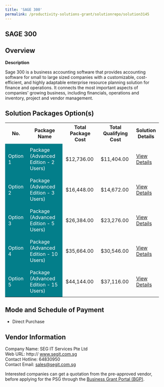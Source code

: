 ```yaml
---
title: 'SAGE 300'
permalink: /productivity-solutions-grant/solutionrepo/solution3145
---
```


## SAGE 300

## Overview

**Description**

Sage 300 is a business accounting software that provides accounting software for small to large sized companies with a customizable, cost-efficient, and highly adaptable enterprise resource planning solution for finance and operations. It connects the most important aspects of companies' growing business, including financials, operations and inventory, project and vendor management.

## Solution Packages Option(s)

<table>
<tr>
<th><b>No.</b></th>
<th><b>Package Name</b></th>
<th><b>Total Package Cost</b></th>
<th><b>Total Qualifying Cost</b></th>
<th><b>Solution Details</b></th>
</tr>
<tr>
<td style='padding: 10px; background-color: #037E8A; color: #FFFFFF;'>Option 1</td>
<td style='padding: 10px; background-color: #037E8A; color: #FFFFFF;'>Package (Advanced Edition - 2 Users)</td>
<td style='padding: 10px;'>$12,736.00</td>
<td style='padding: 10px;'>$11,404.00</td>
<td style='padding: 10px;'><a href='/images/psg/Desensitised_SEG_Annex3_CR_wef_20_Oct22_Part_1.pdf' target='_blank'>View Details</a></td>
</tr>
<tr>
<td style='padding: 10px; background-color: #037E8A; color: #FFFFFF;'>Option 2</td>
<td style='padding: 10px; background-color: #037E8A; color: #FFFFFF;'>Package (Advanced Edition - 3 Users)</td>
<td style='padding: 10px;'>$16,448.00</td>
<td style='padding: 10px;'>$14,672.00</td>
<td style='padding: 10px;'><a href='/images/psg/Desensitised_SEG_Annex3_CR_wef_20_Oct22_Part_2.pdf' target='_blank'>View Details</a></td>
</tr>
<tr>
<td style='padding: 10px; background-color: #037E8A; color: #FFFFFF;'>Option 3</td>
<td style='padding: 10px; background-color: #037E8A; color: #FFFFFF;'>Package (Advanced Edition - 5 Users)</td>
<td style='padding: 10px;'>$26,384.00</td>
<td style='padding: 10px;'>$23,276.00</td>
<td style='padding: 10px;'><a href='/images/psg/Desensitised_SEG_Annex3_CR_wef_20_Oct22_Part_3.pdf' target='_blank'>View Details</a></td>
</tr>
<tr>
<td style='padding: 10px; background-color: #037E8A; color: #FFFFFF;'>Option 4</td>
<td style='padding: 10px; background-color: #037E8A; color: #FFFFFF;'>Package (Advanced Edition - 10 Users)</td>
<td style='padding: 10px;'>$35,664.00</td>
<td style='padding: 10px;'>$30,546.00</td>
<td style='padding: 10px;'><a href='/images/psg/Desensitised_SEG_Annex3_CR_wef_20_Oct22_Part_4.pdf' target='_blank'>View Details</a></td>
</tr>
<tr>
<td style='padding: 10px; background-color: #037E8A; color: #FFFFFF;'>Option 5</td>
<td style='padding: 10px; background-color: #037E8A; color: #FFFFFF;'>Package (Advanced Edition - 15 Users)</td>
<td style='padding: 10px;'>$44,144.00</td>
<td style='padding: 10px;'>$37,116.00</td>
<td style='padding: 10px;'><a href='/images/psg/Desensitised_SEG_Annex3_CR_wef_20_Oct22_Part_5.pdf' target='_blank'>View Details</a></td>
</tr>
</table>

## Mode and Schedule of Payment

 - Direct Purchase

## Vendor Information

 Company Name: SEG IT Services Pte Ltd<br>Web URL: http:// www.segit.com.sg <br>Contact Hotline: 64830950 <br>Contact Email: sales@segit.com.sg <br>

Interested companies can get a quotation from the pre-approved vendor, before applying for the PSG through the <a href='https://www.businessgrants.gov.sg/' target='_blank' rel='noopener'>Business Grant Portal (BGP)</a>.

<script src="/jquery/resize-tables.js"></script>
